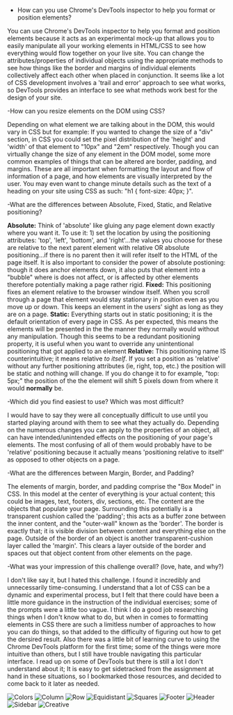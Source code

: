 - How can you use Chrome's DevTools inspector to help you format or position elements?

You can use Chrome's DevTools inspector to help you format and position elements because it acts as an experimental mock-up that allows you to easily manipulate all your working elements in HTML/CSS to see how everything would flow together on your live site. You can change the attributes/properties of individual objects using the appropriate methods to see how things like the border and margins of individual elements collectively affect each other when placed in conjunction. It seems like a lot of CSS development involves a 'trail and error' approach to see what works, so DevTools provides an interface to see what methods work best for the design of your site.


-How can you resize elements on the DOM using CSS? 

Depending on what element we are talking about in the DOM, this would vary in CSS but for example: If you wanted to change the size of a "div" section, in CSS you could set the pixel distribution of the 'height' and 'width' of that element to "10px" and "2em" respectively. Though you can virtually change the size of any element in the DOM model, some more common examples of things that can be altered are border, padding, and margins. These are all important when formatting the layout and flow of information of a page, and how elements are visually interpreted by the user. You may even want to change minute details such as the text of a heading on your site using CSS as such: "h1 { font-size: 40px; }".


-What are the differences between Absolute, Fixed, Static, and Relative positioning? 

**Absolute:** Think of 'absolute' like gluing any page element down exactly where you want it. To use it: 1) set the location by using the positioning attributes: 'top', 'left', 'bottom', and 'right'...the values you choose for these are relative to the next parent element with relative OR absolute positioning...if there is no parent then it will refer itself to the HTML of the page itself. It is also important to consider the power of absolute postioning: though it does anchor elements down, it also puts that element into a "bubble" where is does not affect, or is affected by other elements therefore potentially making a page rather rigid.
**Fixed:** This positioning fixes an element relative to the browser window itself. When you scroll through a page that element would stay stationary in position even as you move up or down. This keeps an element in the users' sight as long as they are on a page.
**Static:** Everything starts out in static positioning; it is the default orientation of every page in CSS. As per expected, this means the elements will be presented in the the manner they normally would without any manipulation. Though this seems to be a redundant positioning property, it is useful when you want to override any unintentional positioning that got applied to an element 
**Relative:** This positioning name IS counterintuitive; it means relative *to itself*. If you set a position as 'relative' without any further positioning attributes (ie, right, top, etc.) the position will be static and nothing will change. If you do change it to for example, "top: 5px;" the position of the the element will shift 5 pixels down from where it would **normally** be. 

-Which did you find easiest to use? Which was most difficult?

I would have to say they were all conceptually difficult to use until you started playing around with them to see what they actually do.  Depending on the numerous changes you can apply to the properties of an object, all can have intended/unintended effects on the positioning of your page's elements. The most confusing of all of them would probably have to be 'relative' positioning because it actually means 'positioning relative to itself' as opposed to other objects on a page.

-What are the differences between Margin, Border, and Padding?

The elements of margin, border, and padding comprise the "Box Model" in CSS. In this model at the center of everything is your actual content; this could be images, text, footers, div, sections, etc. The content are the objects that populate your page. Surrounding this potentially is a transparent cushion called the 'padding'; this acts as a buffer zone between the inner content, and the "outer-wall" known as the 'border'. The border is exactly that; it is visible division between content and everything else on the page. Outside of the border of an object is another transparent-cushion layer called the 'margin'. This clears a layer outside of the border and spaces out that object content from other elements on the page.

-What was your impression of this challenge overall? (love, hate, and why?)

I don't like say it, but I hated this challenge. I found it incredibly and unnecessarily time-consuming. I understand that a lot of CSS can be a dynamic and experimental process, but I felt that there could have been a little more guidance in the instruction of the individual exercises; some of the prompts were a little too vague. I think I do a good job researching things when I don't know what to do, but when in comes to formatting elements in CSS there are such a limitless number of approaches to how you can do things, so that added to the difficulty of figuring out how to get the dersired result. Also there was a little bit of learning curve to using the Chrome DevTools platform for the first time; some of the things were more intuitive than others, but I still have trouble navigating this particular interface. I read up on some of DevTools but there is still a lot I don't understand about it; It is easy to get sidetracked from the assignment at hand in these situations, so I bookmarked those resources, and decided to come back to it later as needed.

<img src = "imgs/1-Change_The_Colors.png" alt = "Colors">

<img src = "imgs/2-Column.png" alt = "Column">

<img src = "imgs/3-Row.png" alt = "Row">

<img src = "imgs/4-Make_Equidistant.png" alt = "Equidistant">

<img src = "imgs/5-Squares.png" alt = "Squares">

<img src = "imgs/6-Footer.png" alt = "Footer">

<img src = "imgs/7-Header.png" alt = "Header">

<img src = "imgs/8-Sidebar.png" alt = "Sidebar">

<img src = "imgs/9-Get_Creative.png" alt = "Creative">